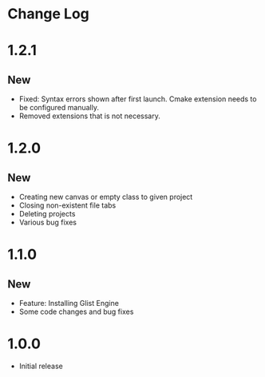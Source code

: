 # Change Log

# 1.2.1

## New

- Fixed: Syntax errors shown after first launch. Cmake extension needs to be configured manually.
- Removed extensions that is not necessary.

# 1.2.0

## New
- Creating new canvas or empty class to given project
- Closing non-existent file tabs
- Deleting projects
- Various bug fixes

# 1.1.0

## New

- Feature: Installing Glist Engine
- Some code changes and bug fixes

# 1.0.0

- Initial release